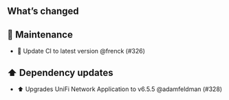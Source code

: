 ## What’s changed

## 🧰 Maintenance

- 🚀 Update CI to latest version @frenck (#326)

## ⬆️ Dependency updates

- ⬆️ Upgrades UniFi Network Application to v6.5.5 @adamfeldman (#328)
